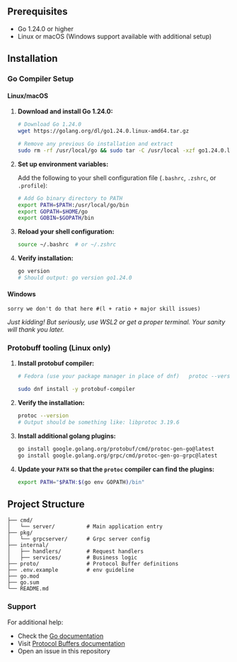 ## Prerequisites

- Go 1.24.0 or higher
- Linux or macOS (Windows support available with additional setup)

## Installation

### Go Compiler Setup

#### Linux/macOS

1. **Download and install Go 1.24.0:**
   ```bash
   # Download Go 1.24.0
   wget https://golang.org/dl/go1.24.0.linux-amd64.tar.gz 
   
   # Remove any previous Go installation and extract
   sudo rm -rf /usr/local/go && sudo tar -C /usr/local -xzf go1.24.0.linux-amd64.tar.gz
   ```

2. **Set up environment variables:**
   
   Add the following to your shell configuration file (`.bashrc`, `.zshrc`, or `.profile`):
   ```bash
   # Add Go binary directory to PATH
   export PATH=$PATH:/usr/local/go/bin
   export GOPATH=$HOME/go
   export GOBIN=$GOPATH/bin
   ```

3. **Reload your shell configuration:**
   ```bash
   source ~/.bashrc  # or ~/.zshrc
   ```

4. **Verify installation:**
   ```bash
   go version
   # Should output: go version go1.24.0
   ```

#### Windows

```
sorry we don't do that here #(l + ratio + major skill issues)
```
*Just kidding! But seriously, use WSL2 or get a proper terminal. Your sanity will thank you later.*

### Protobuff tooling (Linux only)
1. **Install protobuf compiler:**
   ```bash
   # Fedora (use your package manager in place of dnf)   protoc --version

   sudo dnf install -y protobuf-compiler
   ```
2. **Verify the installation:**
   ```bash
   protoc --version
   # Output should be something like: libprotoc 3.19.6
   ```
3. **Install additional golang plugins:**
   ```bash
   go install google.golang.org/protobuf/cmd/protoc-gen-go@latest
   go install google.golang.org/grpc/cmd/protoc-gen-go-grpc@latest
   ```
4. **Update your `PATH` so that the `protoc` compiler can find the plugins:**
   ```bash
   export PATH="$PATH:$(go env GOPATH)/bin"
   ```


<!-- ## Project Setup -->

## Project Structure

```
├── cmd/
│   └── server/          # Main application entry 
├── pkg/
│   └── grpcserver/      # Grpc server config  
├── internal/
│   ├── handlers/        # Request handlers
│   ├── services/        # Business logic
├── proto/               # Protocol Buffer definitions
├── .env.example         # env guideline
├── go.mod
├── go.sum
└── README.md
```

### Support

For additional help:
- Check the [Go documentation](https://golang.org/doc/)
- Visit [Protocol Buffers documentation](https://developers.google.com/protocol-buffers)
- Open an issue in this repository